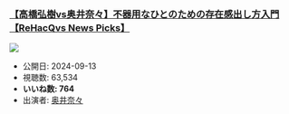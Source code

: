 ### [【高橋弘樹vs奥井奈々】不器用なひとのための存在感出し方入門【ReHacQvs News Picks】](https://www.youtube.com/watch?v=AiDP1HilWGA)
[![](https://img.youtube.com/vi/AiDP1HilWGA/sddefault.jpg)](https://www.youtube.com/watch?v=AiDP1HilWGA)
-   公開日: 2024-09-13
-   視聴数: 63,534
-   **いいね数: 764**
-   出演者: [奥井奈々](/rehacq_fan/people/奥井奈々 "wikilink")
